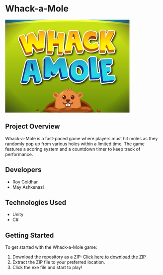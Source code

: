 # Whack-a-Mole

![Whack-a-Mole Game Screenshot](https://github.com/royg24/Whack-a-Mole/blob/main/Assets/Sprites/Images/README%20photo.jpg?raw=true)

## Project Overview

Whack-a-Mole is a fast-paced game where players must hit moles as they randomly pop up from various holes within a limited time. The game features a scoring system and a countdown timer to keep track of performance.

## Developers

- Roy Goldhar
- May Ashkenazi

## Technologies Used

- Unity
- C#

## Getting Started

To get started with the Whack-a-Mole game:

1. Download the repository as a ZIP: [Click here to download the ZIP](https://github.com/royg24/Whack-a-Mole/releases/download/1.0.0/Whack-a-Mole.zip)
2. Extract the ZIP file to your preferred location.
3. Click the exe file and start to play!
